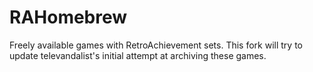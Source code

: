 # RAHomebrew
Freely available games with RetroAchievement sets.
This fork will try to update televandalist's initial attempt at archiving these games.
